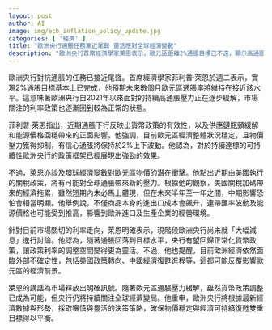 ```yaml
---
layout: post
author: AI
image: img/ecb_inflation_policy_update.jpg
categories: [ '經濟' ]
title: "歐洲央行通脹任務漸近尾聲 靈活應對全球經濟變數"
description: "歐洲央行首席經濟學家萊恩表示，歐元區距離2%通脹目標已不遠，顯示高通脹風險緩和，貨幣政策將更趨靈活，但也需關注美國關稅和全球經濟變化帶來的潛在衝擊，未來利率走勢仍取決於國際情勢發展。"
---
```

歐洲央行對抗通脹的任務已接近尾聲。首席經濟學家菲利普·萊恩於週二表示，實現2%通脹目標基本上已完成，他預期未來數個月歐元區通脹率將維持在接近該水平。這意味著歐洲央行自2021年以來面對的持續高通脹壓力正在逐步緩解，市場關注的利率政策也逐漸回到較為正常的狀態。

菲利普·萊恩指出，近期通脹下行反映出貨幣政策的有效性，以及供應鏈瓶頸緩解和能源價格回穩帶來的正面影響。他強調，目前歐元區經濟整體狀況穩定，且物價壓力獲得抑制，有信心通脹將保持於2%上下波動。他認為，對於持續達標的可持續性歐洲央行的政策框架已經展現出強勁的效果。

不過，萊恩亦談及環球經濟變數對歐元區物價的潛在衝擊。他點出近期由美國執行的關稅政策，將有可能對全球通脹帶來新的壓力。根據他的觀察，美國關稅加碼帶來的經濟拖累，雖然短期內未必馬上體現，但在未來半年至一年之間，中期影響恐怕會相當明顯。他舉例說，不僅商品本身的進出口成本會飆升，連帶匯率波動及能源價格也可能受到推高，影響到歐洲進口及生產企業的經營環境。

針對目前市場關切的利率走向，萊恩明確表示，現階段歐洲央行尚未就「大幅減息」進行討論。他認為，隨著通脹回落到目標水平，央行有望回歸正常化貨幣政策，讓政策利率的調整空間變得更為靈活。不過，他也提醒，目前歐洲經濟依然面臨外部不確定性，包括美國政策轉向、中國經濟復甦進程等，這都可能反覆影響歐元區的經濟前景。

萊恩的講話為市場釋放出明確訊號。隨著歐元區通脹壓力緩解，雖然貨幣政策調整已成為可能，但央行仍將持續關注全球經濟變局。他重申，歐洲央行將根據最新經濟數據與形勢，採取審慎與靈活的決策策略，確保物價穩定與經濟可持續復甦雙重目標得以平衡。